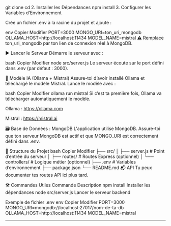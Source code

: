 git clone <ton-url-depot>
cd <nom-du-dossier>
2. Installer les Dépendances
npm install
3. Configurer les Variables d’Environnement

Crée un fichier .env à la racine du projet et ajoute :

env
Copier
Modifier
PORT=3000
MONGO_URI=ton_uri_mongodb
OLLAMA_HOST=http://localhost:11434
MODEL_NAME=mistral
⚠️ Remplace ton_uri_mongodb par ton lien de connexion réel à MongoDB.

▶️ Lancer le Serveur
Démarre le serveur avec :

bash
Copier
Modifier
node src/server.js
Le serveur écoute sur le port défini dans .env (par défaut : 3000).

🧠 Modèle IA (Ollama + Mistral)
Assure-toi d’avoir installé Ollama et téléchargé le modèle Mistral. Lance le modèle avec :

bash
Copier
Modifier
ollama run mistral
Si c’est ta première fois, Ollama va télécharger automatiquement le modèle.

Ollama : https://ollama.com

Mistral : https://mistral.ai

🗃️ Base de Données : MongoDB
L'application utilise MongoDB. Assure-toi que ton serveur MongoDB est actif et que MONGO_URI est correctement défini dans .env.

📁 Structure du Projet
bash
Copier
Modifier
├── src/
│   ├── server.js        # Point d’entrée du serveur
│   ├── routes/          # Routes Express (optionnel)
│   └── controllers/     # Logique métier (optionnel)
├── .env                 # Variables d’environnement
├── package.json
└── README.md
📬 API
Tu peux documenter tes routes API ici plus tard.

🛠️ Commandes Utiles
Commande	Description
npm install	Installer les dépendances
node src/server.js	Lancer le serveur backend


 Exemple de fichier .env
env
Copier
Modifier
PORT=3000
MONGO_URI=mongodb://localhost:27017/nom-de-ta-db
OLLAMA_HOST=http://localhost:11434
MODEL_NAME=mistral


---
